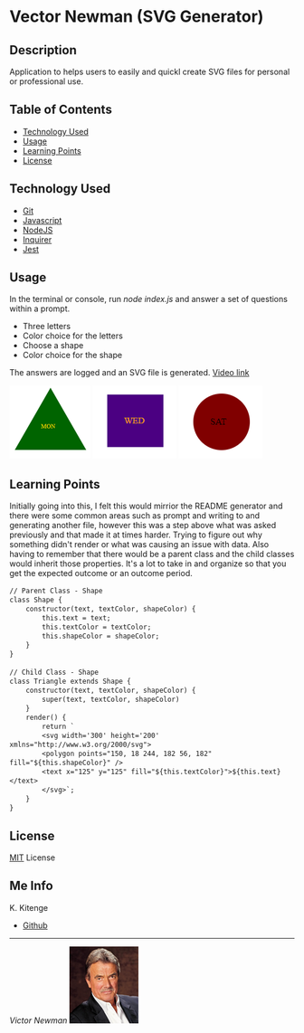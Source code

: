 # Vector Newman (SVG Generator)

## Description
Application to helps users to easily and quickl create SVG files for personal or professional use.

## Table of Contents
* [Technology Used](#technology-used)
* [Usage](#usage)
* [Learning Points](#learning-points)
* [License](#License)

## Technology Used
* [Git](https://git-scm.com/)
* [Javascript](https://developer.mozilla.org/en-US/docs/Web/JavaScript)
* [NodeJS](https://nodejs.org/en)
* [Inquirer](https://www.npmjs.com/package/inquirer)
* [Jest](https://jestjs.io/)

## Usage
In the terminal or console, run *node index.js* and answer a set of questions within a prompt. 
* Three letters
* Color choice for the letters
* Choose a shape
* Color choice for the shape

The answers are logged and an SVG file is generated. [Video link](https://app.screencast.com/vgfRX2eh814GT)

![triangle](/dist/mon.png)  ![square](/dist/wed.png)  ![circle](/dist/sat.png)

## Learning Points
Initially going into this, I felt this would mirrior the README generator and there were some common areas such as prompt and writing to and generating another file, however this was a step above what was asked previously and that made it at times harder. Trying to figure out why something didn't render or what was causing an issue with data. Also having to remember that there would be a parent class and the child classes would inherit those properties. It's a lot to take in and organize so that you get the expected outcome or an outcome period.

```
// Parent Class - Shape
class Shape {
    constructor(text, textColor, shapeColor) {
        this.text = text;
        this.textColor = textColor;
        this.shapeColor = shapeColor;
    }
}

// Child Class - Shape
class Triangle extends Shape {
    constructor(text, textColor, shapeColor) {
        super(text, textColor, shapeColor)
    }
    render() {
        return `
        <svg width='300' height='200' xmlns="http://www.w3.org/2000/svg">
        <polygon points="150, 18 244, 182 56, 182" fill="${this.shapeColor}" />
        <text x="125" y="125" fill="${this.textColor}">${this.text}</text>
        </svg>`;
    }
}
```

## License
[MIT](https://opensource.org/license/mit/) License


## Me Info
K. Kitenge
* [Github](https://github.com/KKitenge)  
***


*Victor Newman* ![Victor Newman](/dist/VNewman.png) 